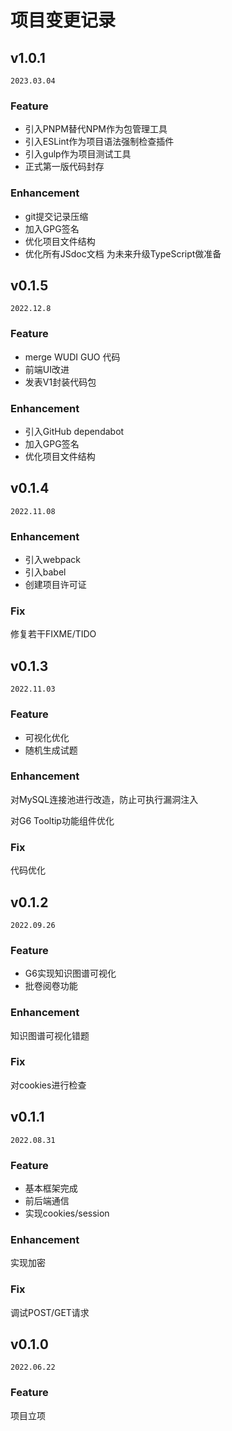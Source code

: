 # 项目变更记录
## v1.0.1

`2023.03.04`

### Feature

- 引入PNPM替代NPM作为包管理工具
- 引入ESLint作为项目语法强制检查插件
- 引入gulp作为项目测试工具
- 正式第一版代码封存

### Enhancement

- git提交记录压缩
- 加入GPG签名
- 优化项目文件结构
- 优化所有JSdoc文档 为未来升级TypeScript做准备

## v0.1.5

`2022.12.8`

### Feature

- merge WUDI GUO 代码
- 前端UI改进
- 发表V1封装代码包

### Enhancement

- 引入GitHub dependabot
- 加入GPG签名
- 优化项目文件结构

## v0.1.4

`2022.11.08`

### Enhancement

- 引入webpack
- 引入babel
- 创建项目许可证

### Fix

修复若干FIXME/TIDO

## v0.1.3

`2022.11.03`

### Feature

- 可视化优化
- 随机生成试题

### Enhancement

对MySQL连接池进行改造，防止可执行漏洞注入

对G6 Tooltip功能组件优化

### Fix

代码优化

## v0.1.2

`2022.09.26`
### Feature
- G6实现知识图谱可视化
- 批卷阅卷功能

### Enhancement
知识图谱可视化错题
### Fix
对cookies进行检查

## v0.1.1
`2022.08.31`
### Feature
- 基本框架完成
- 前后端通信
- 实现cookies/session

### Enhancement
实现加密
### Fix
调试POST/GET请求

## v0.1.0
`2022.06.22`
### Feature
项目立项



